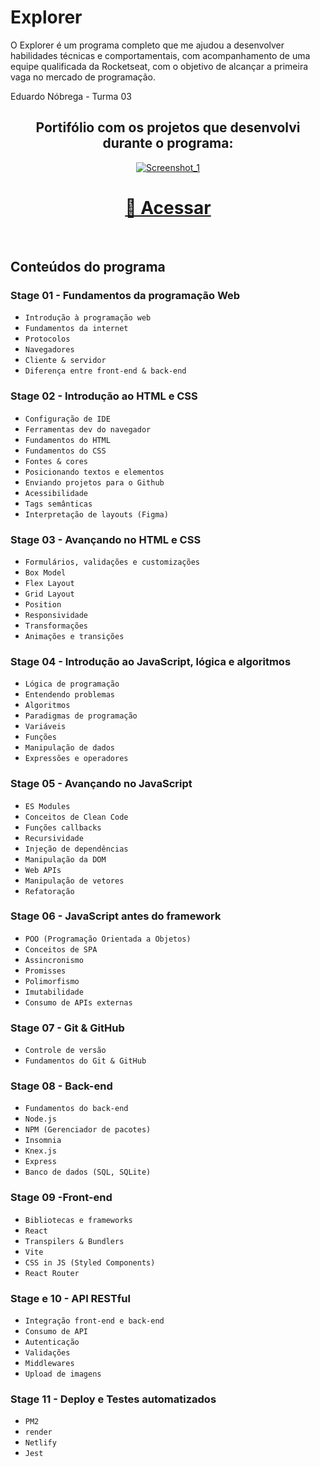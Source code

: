 # Explorer 

O Explorer é um programa completo que me ajudou a desenvolver habilidades técnicas e comportamentais, com acompanhamento de uma equipe qualificada da Rocketseat, com o objetivo de alcançar a primeira vaga no mercado de programação.

Eduardo Nóbrega - Turma 03

<div align="center">

## Portifólio com os projetos que desenvolvi durante o programa:
<a href="https://explorer-rocketseat-six.vercel.app/" target="_blank">
  <img src="https://user-images.githubusercontent.com/87456011/233090195-5ebcf4ef-c3e7-480c-b4c9-220ced77ecfc.png" alt="Screenshot_1">
</a>

</div>

<div align="center">

  <h1><a href="https://explorer-rocketseat-six.vercel.app/" target="_blank">👾 Acessar</a></h1> 
<br>
</div>

## Conteúdos do programa

### Stage 01 - Fundamentos da programação Web
- `Introdução à programação web`
- `Fundamentos da internet`
- `Protocolos`
- `Navegadores`
- `Cliente & servidor`
- `Diferença entre front-end & back-end`

### Stage 02 - Introdução ao HTML e CSS
- `Configuração de IDE`
- `Ferramentas dev do navegador`
- `Fundamentos do HTML`
- `Fundamentos do CSS`
- `Fontes & cores`
- `Posicionando textos e elementos`
- `Enviando projetos para o Github`
- `Acessibilidade`
- `Tags semânticas`
- `Interpretação de layouts (Figma)`

### Stage 03 - Avançando no HTML e CSS
- `Formulários, validações e customizações`
- `Box Model`
- `Flex Layout`
- `Grid Layout`
- `Position`
- `Responsividade`
- `Transformações`
- `Animações e transições`

### Stage 04 - Introdução ao JavaScript, lógica e algoritmos
- `Lógica de programação`
- `Entendendo problemas`
- `Algoritmos`
- `Paradigmas de programação`
- `Variáveis`
- `Funções`
- `Manipulação de dados`
- `Expressões e operadores`

### Stage 05 - Avançando no JavaScript
- `ES Modules`
- `Conceitos de Clean Code`
- `Funções callbacks`
- `Recursividade`
- `Injeção de dependências`
- `Manipulação da DOM`
- `Web APIs`
- `Manipulação de vetores`
- `Refatoração`

### Stage 06 - JavaScript antes do framework
- `POO (Programação Orientada a Objetos)`
- `Conceitos de SPA`
- `Assincronismo`
- `Promisses`
- `Polimorfismo`
- `Imutabilidade`
- `Consumo de APIs externas`

### Stage 07 - Git & GitHub
- `Controle de versão`
- `Fundamentos do Git & GitHub`

### Stage 08 - Back-end
- `Fundamentos do back-end`
- `Node.js`
- `NPM (Gerenciador de pacotes)`
- `Insomnia`
- `Knex.js`
- `Express`
- `Banco de dados (SQL, SQLite)`

### Stage 09 -Front-end
- `Bibliotecas e frameworks`
- `React`
- `Transpilers & Bundlers`
- `Vite`
- `CSS in JS (Styled Components)`
- `React Router`

### Stage e 10 - API RESTful
- `Integração front-end e back-end`
- `Consumo de API`
- `Autenticação`
- `Validações`
- `Middlewares`
- `Upload de imagens`

### Stage 11 - Deploy e Testes automatizados
- `PM2`
- `render`
- `Netlify`
- `Jest`
